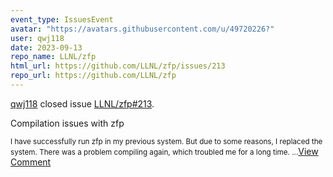 ```yaml
---
event_type: IssuesEvent
avatar: "https://avatars.githubusercontent.com/u/49720226?"
user: qwj118
date: 2023-09-13
repo_name: LLNL/zfp
html_url: https://github.com/LLNL/zfp/issues/213
repo_url: https://github.com/LLNL/zfp
---
```


<a href='https://github.com/qwj118' target='_blank'>qwj118</a> closed issue <a href='https://github.com/LLNL/zfp/issues/213' target='_blank'>LLNL/zfp#213</a>.

<p>Compilation issues with zfp</p><small>I have successfully run zfp in my previous system. But due to some reasons, I replaced the system. There was a problem compiling again, which troubled me for a long time....</small><a href='https://github.com/LLNL/zfp/issues/213' target='_blank'>View Comment</a>